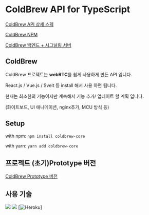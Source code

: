 # ColdBrew API for TypeScript

[ColdBrew API 상세 스펙](https://www.notion.so/as333/ColdBrew-Core-Api-40112f1562ee488fbfa89c624e2a8519)

[ColdBrew NPM](https://www.npmjs.com/package/coldbrew-core)

[ColdBrew 백엔드 + 시그널링 서버](https://github.com/ahnytae/ColdBrew-BE)



## ColdBrew

ColdBrew 프로젝트는 <b>webRTC</b>를 쉽게 사용하게 만든 API 입니다.

React.js / Vue.js / Svelt 등 install 해서 사용 하면 됩니다.

현재는 최소한의 기능이지만 계속해서 기능 추가/ 업데이트 할 계획 입니다.

(화이트보드, UI 애니메이션, nginx추가, MCU 방식 등)



## Setup

with npm: `npm install coldbrew-core`

with yarn: `yarn add coldbrew-core`



## 프로젝트 (초기)Prototype 버전

[ColdBrew Prototype 버전](https://github.com/ahnytae/ColdBrew-Core_old)



## 사용 기술

 <img src="https://img.shields.io/badge/node-16.13.0-339933?logo=node.js">  <img src="https://img.shields.io/badge/Socket.io-4.3.2-010101?logo=Socket.io">  [![Heroku](https://heroku-badge.herokuapp.com/?app=heroku-badge)]


